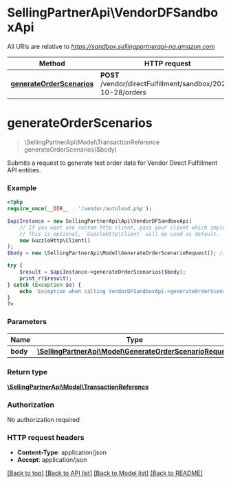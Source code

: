 # SellingPartnerApi\VendorDFSandboxApi

All URIs are relative to *https://sandbox.sellingpartnerapi-na.amazon.com*

Method | HTTP request | Description
------------- | ------------- | -------------
[**generateOrderScenarios**](VendorDFSandboxApi.md#generateOrderScenarios) | **POST** /vendor/directFulfillment/sandbox/2021-10-28/orders | 


# **generateOrderScenarios**
> \SellingPartnerApi\Model\TransactionReference generateOrderScenarios($body)



Submits a request to generate test order data for Vendor Direct Fulfillment API entities.

### Example
```php
<?php
require_once(__DIR__ . '/vendor/autoload.php');

$apiInstance = new SellingPartnerApi\Api\VendorDFSandboxApi(
    // If you want use custom http client, pass your client which implements `GuzzleHttp\ClientInterface`.
    // This is optional, `GuzzleHttp\Client` will be used as default.
    new GuzzleHttp\Client()
);
$body = new \SellingPartnerApi\Model\GenerateOrderScenarioRequest(); // \SellingPartnerApi\Model\GenerateOrderScenarioRequest | 

try {
    $result = $apiInstance->generateOrderScenarios($body);
    print_r($result);
} catch (Exception $e) {
    echo 'Exception when calling VendorDFSandboxApi->generateOrderScenarios: ', $e->getMessage(), PHP_EOL;
}
?>
```

### Parameters

Name | Type | Description  | Notes
------------- | ------------- | ------------- | -------------
 **body** | [**\SellingPartnerApi\Model\GenerateOrderScenarioRequest**](../Model/GenerateOrderScenarioRequest.md)|  |

### Return type

[**\SellingPartnerApi\Model\TransactionReference**](../Model/TransactionReference.md)

### Authorization

No authorization required

### HTTP request headers

 - **Content-Type**: application/json
 - **Accept**: application/json

[[Back to top]](#) [[Back to API list]](../../README.md#documentation-for-api-endpoints) [[Back to Model list]](../../README.md#documentation-for-models) [[Back to README]](../../README.md)

